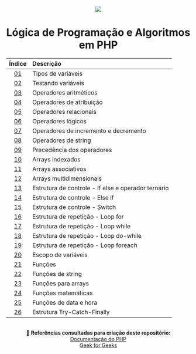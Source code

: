 <div align="center">
	<img src="./assets/php.png">
	<h1>Lógica de Programação e Algoritmos em PHP</h1>

| Índice | Descrição |
| :---:  | :--- |
| [01](https://github.com/michelelozada/Logica-de-Programacao-e-Algoritmos-em-PHP/blob/main/files/01-Tipos-de-variaveis.md) | Tipos de variáveis |
| [02](https://github.com/michelelozada/Logica-de-Programacao-e-Algoritmos-em-PHP/blob/main/files/02-Testando-variaveis.md) | Testando variáveis |
| [03](https://github.com/michelelozada/Logica-de-Programacao-e-Algoritmos-em-PHP/blob/main/files/03-Operadores-aritmeticos.md) | Operadores aritméticos |
| [04](https://github.com/michelelozada/Logica-de-Programacao-e-Algoritmos-em-PHP/blob/main/files/04-Operadores-de-atribuicao.md) | Operadores de atribuição |
| [05](https://github.com/michelelozada/Logica-de-Programacao-e-Algoritmos-em-PHP/blob/main/files/05-Operadores-relacionais.md) | Operadores relacionais |
| [06](https://github.com/michelelozada/Logica-de-Programacao-e-Algoritmos-em-PHP/blob/main/files/06-Operadores-logicos.md) | Operadores lógicos |
| [07](https://github.com/michelelozada/Logica-de-Programacao-e-Algoritmos-em-PHP/blob/main/files/07-Operadores-de-incremento-e-decremento.md) | Operadores de incremento e decremento |
| [08](https://github.com/michelelozada/Logica-de-Programacao-e-Algoritmos-em-PHP/blob/main/files/08-Operadores-de-string.md) | Operadores de string |
| [09](https://github.com/michelelozada/Logica-de-Programacao-e-Algoritmos-em-PHP/blob/main/files/09-Precedencia-dos-operadores.md) | Precedência dos operadores | 
| [10](https://github.com/michelelozada/Logica-de-Programacao-e-Algoritmos-em-PHP/blob/main/files/10-Arrays-indexados.md) | Arrays indexados     |
| [11](https://github.com/michelelozada/Logica-de-Programacao-e-Algoritmos-em-PHP/blob/main/files/11-Arrays-associativos.md) | Arrays associativos | 
| [12](https://github.com/michelelozada/Logica-de-Programacao-e-Algoritmos-em-PHP/blob/main/files/12-Arrays-multidimensionais.md) | Arrays multidimensionais |
| [13](https://github.com/michelelozada/Logica-de-Programacao-e-Algoritmos-em-PHP/blob/main/files/13-If-else-e-operador-ternario.md) | Estrutura de controle - If else e operador ternário | 
| [14](https://github.com/michelelozada/Logica-de-Programacao-e-Algoritmos-em-PHP/blob/main/files/14-Elseif.md) | Estrutura de controle - Else if |
| [15](https://github.com/michelelozada/Logica-de-Programacao-e-Algoritmos-em-PHP/blob/main/files/15-Switch.md) | Estrutura de controle - Switch |
| [16](https://github.com/michelelozada/Logica-de-Programacao-e-Algoritmos-em-PHP/blob/main/files/16-Loop-for.md) | Estrutura de repetição - Loop for |
| [17](https://github.com/michelelozada/Logica-de-Programacao-e-Algoritmos-em-PHP/blob/main/files/17-Loop-while.md) | Estrutura de repetição - Loop while |
| [18](https://github.com/michelelozada/Logica-de-Programacao-e-Algoritmos-em-PHP/blob/main/files/18-Loop-do-while.md) | Estrutura de repetição - Loop do-while |
| [19](https://github.com/michelelozada/Logica-de-Programacao-e-Algoritmos-em-PHP/blob/main/files/19-Loop-foreach.md) | Estrutura de repetição - Loop foreach |
| [20](https://github.com/michelelozada/Logica-de-Programacao-e-Algoritmos-em-PHP/blob/main/files/20-Escopo-de-variaveis.md) | Escopo de variáveis |
| [21](https://github.com/michelelozada/Logica-de-Programacao-e-Algoritmos-em-PHP/blob/main/files/21-Funcoes.md) | Funções |
| [22](https://github.com/michelelozada/Logica-de-Programacao-e-Algoritmos-em-PHP/blob/main/files/22-Funcoes-de-string.md) | Funções de string |
| [23](https://github.com/michelelozada/Logica-de-Programacao-e-Algoritmos-em-PHP/blob/main/files/23-Funcoes-para-arrays.md) | Funções para arrays |
| [24](https://github.com/michelelozada/Logica-de-Programacao-e-Algoritmos-em-PHP/blob/main/files/24-Funcoes-matematicas.md) | Funções matemáticas |
| [25](https://github.com/michelelozada/Logica-de-Programacao-e-Algoritmos-em-PHP/blob/main/files/25-Funcoes-data-hora.md) | Funções de data e hora |
| [26](https://github.com/michelelozada/Logica-de-Programacao-e-Algoritmos-em-PHP/blob/main/files/26-26-Estrutura-Try-Catch-Finally.md) | Estrutura Try-Catch-Finally |

&nbsp;   
:bookmark_tabs: **Referências consultadas para criação deste repositório:**  
[Documentação do PHP](https://www.php.net/manual/pt_BR/)  
[Geek for Geeks](https://www.geeksforgeeks.org/)
</div>